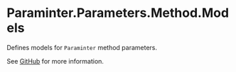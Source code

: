 # Paraminter.Parameters.Method.Models

Defines models for `Paraminter` method parameters.

See [GitHub](https://github.com/Paraminter/Paraminter.Parameters.Method) for more information.